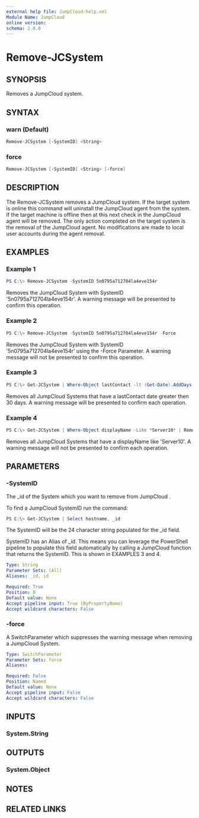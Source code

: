 ```yaml
---
external help file: JumpCloud-help.xml
Module Name: JumpCloud
online version:
schema: 2.0.0
---
```

# Remove-JCSystem

## SYNOPSIS

Removes a JumpCloud system.

## SYNTAX

### warn (Default)

```PowerShell
Remove-JCSystem [-SystemID] <String>
```

### force

```PowerShell
Remove-JCSystem [-SystemID] <String> [-force]
```

## DESCRIPTION

The Remove-JCSystem removes a JumpCloud system. If the target system is online this command will uninstall the JumpCloud agent from the system. If the target machine is offline then at this next check in the JumpCloud agent will be removed. The only action completed on the target system is the removal of the JumpCloud agent. No modifications are made to local user accounts during the agent removal.

## EXAMPLES

### Example 1

```PowerShell
PS C:\> Remove-JCSystem -SystemID 5n0795a712704la4eve154r
```

Removes the JumpCloud System with SystemID '5n0795a712704la4eve154r'. A warning message will be presented to confirm this operation.

### Example 2

```PowerShell
PS C:\> Remove-JCSystem -SystemID 5n0795a712704la4eve154r -Force
```

Removes the JumpCloud System with SystemID '5n0795a712704la4eve154r' using the -Force Parameter. A warning message will not be presented to confirm this operation.

### Example 3

```PowerShell
PS C:\> Get-JCSystem | Where-Object lastContact -lt (Get-Date).AddDays(-30) | Remove-JCSystem

```

Removes all JumpCloud Systems that have a lastContact date greater then 30 days. A warning message will be presented to confirm each operation.

### Example 4

```PowerShell
PS C:\> Get-JCSystem | Where-Object displayName -Like *Server10* | Remove-JCSystem -force

```

Removes all JumpCloud Systems that have a displayName like 'Server10'. A warning message will not be presented to confirm each operation.

## PARAMETERS

### -SystemID

The _id of the System which you want to remove from JumpCloud .

To find a JumpCloud SystemID run the command:

```PowerShell
PS C:\> Get-JCSystem | Select hostname, _id
```

The SystemID will be the 24 character string populated for the _id field.

SystemID has an Alias of _id. This means you can leverage the PowerShell pipeline to populate this field automatically by calling a JumpCloud function that returns the SystemID. This is shown in EXAMPLES 3 and 4.

```yaml
Type: String
Parameter Sets: (All)
Aliases: _id, id

Required: True
Position: 0
Default value: None
Accept pipeline input: True (ByPropertyName)
Accept wildcard characters: False
```

### -force

A SwitchParameter which suppresses the warning message when removing a JumpCloud System.

```yaml
Type: SwitchParameter
Parameter Sets: force
Aliases:

Required: False
Position: Named
Default value: None
Accept pipeline input: False
Accept wildcard characters: False
```

## INPUTS

### System.String

## OUTPUTS

### System.Object

## NOTES

## RELATED LINKS
